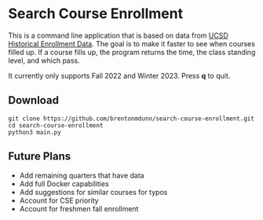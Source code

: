 # Search Course Enrollment

This is a command line application that is based on data from [UCSD Historical Enrollment Data](https://github.com/UCSD-Historical-Enrollment-Data). The goal is to make it faster to see when courses filled up. If a course fills up, the program returns the time, the class standing level, and which pass.

It currently only supports Fall 2022 and Winter 2023. Press <b>q</b> to quit.

## Download
```
git clone https://github.com/brentonmdunn/search-course-enrollment.git
cd search-course-enrollment
python3 main.py
```


## Future Plans
- Add remaining quarters that have data
- Add full Docker capabilities
- Add suggestions for similar courses for typos
- Account for CSE priority
- Account for freshmen fall enrollment
